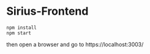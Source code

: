 # Sirius-Frontend
```shell
npm install
npm start
```
then open a browser and go to https://localhost:3003/